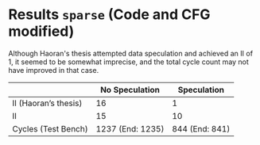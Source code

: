 # Results `sparse` (Code and CFG modified)

Although Haoran's thesis attempted data speculation and achieved an II of 1, it seemed to be somewhat imprecise, and the total cycle count may not have improved in that case.

|                      | No Speculation   | Speculation       |
|----------------------|------------------|-------------------|
| II (Haoran’s thesis) | 16               | 1                 |
| II                   | 15               | 10                |
| Cycles (Test Bench)  | 1237 (End: 1235) | 844 (End: 841)    |
